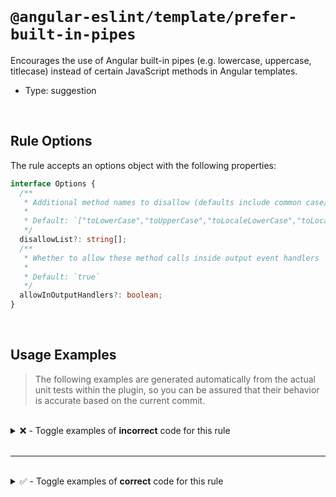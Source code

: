 <!--

  DO NOT EDIT.

  This markdown file was autogenerated using a mixture of the following files as the source of truth for its data:
  - ../../src/rules/prefer-built-in-pipes.ts
  - ../../tests/rules/prefer-built-in-pipes/cases.ts

  In order to update this file, it is therefore those files which need to be updated, as well as potentially the generator script:
  - ../../../../tools/scripts/generate-rule-docs.ts

-->

<br>

# `@angular-eslint/template/prefer-built-in-pipes`

Encourages the use of Angular built-in pipes (e.g. lowercase, uppercase, titlecase) instead of certain JavaScript methods in Angular templates.

- Type: suggestion

<br>

## Rule Options

The rule accepts an options object with the following properties:

```ts
interface Options {
  /**
   * Additional method names to disallow (defaults include common case/title casing helpers)
   *
   * Default: `["toLowerCase","toUpperCase","toLocaleLowerCase","toLocaleUpperCase"]`
   */
  disallowList?: string[];
  /**
   * Whether to allow these method calls inside output event handlers
   *
   * Default: `true`
   */
  allowInOutputHandlers?: boolean;
}

```

<br>

## Usage Examples

> The following examples are generated automatically from the actual unit tests within the plugin, so you can be assured that their behavior is accurate based on the current commit.

<br>

<details>
<summary>❌ - Toggle examples of <strong>incorrect</strong> code for this rule</summary>

<br>

#### Default Config

```json
{
  "rules": {
    "@angular-eslint/template/prefer-built-in-pipes": [
      "error"
    ]
  }
}
```

<br>

#### ❌ Invalid Code

```html
{{ name.toLowerCase() }}
   ~~~~~~~~~~~~~~~~
```

<br>

---

<br>

#### Default Config

```json
{
  "rules": {
    "@angular-eslint/template/prefer-built-in-pipes": [
      "error"
    ]
  }
}
```

<br>

#### ❌ Invalid Code

```html
{{ title.toUpperCase() }}
   ~~~~~~~~~~~~~~~~~
```

<br>

---

<br>

#### Default Config

```json
{
  "rules": {
    "@angular-eslint/template/prefer-built-in-pipes": [
      "error"
    ]
  }
}
```

<br>

#### ❌ Invalid Code

```html
{{ text.toLocaleLowerCase() }}
   ~~~~~~~~~~~~~~~~~~~~~~
```

<br>

---

<br>

#### Default Config

```json
{
  "rules": {
    "@angular-eslint/template/prefer-built-in-pipes": [
      "error"
    ]
  }
}
```

<br>

#### ❌ Invalid Code

```html
{{ text.toLocaleUpperCase() }}
   ~~~~~~~~~~~~~~~~~~~~~~
```

<br>

---

<br>

#### Default Config

```json
{
  "rules": {
    "@angular-eslint/template/prefer-built-in-pipes": [
      "error"
    ]
  }
}
```

<br>

#### ❌ Invalid Code

```html
<div [title]="name.toLowerCase()">Content</div>
              ~~~~~~~~~~~~~~~~
```

<br>

---

<br>

#### Default Config

```json
{
  "rules": {
    "@angular-eslint/template/prefer-built-in-pipes": [
      "error"
    ]
  }
}
```

<br>

#### ❌ Invalid Code

```html
<div title="{{ name.toUpperCase() }}">Content</div>
               ~~~~~~~~~~~~~~~~
```

<br>

---

<br>

#### Custom Config

```json
{
  "rules": {
    "@angular-eslint/template/prefer-built-in-pipes": [
      "error",
      {
        "allowInOutputHandlers": false
      }
    ]
  }
}
```

<br>

#### ❌ Invalid Code

```html
<button (click)="handleClick(name.toLowerCase())">Click</button>
                             ~~~~~~~~~~~~~~~~
```

<br>

---

<br>

#### Custom Config

```json
{
  "rules": {
    "@angular-eslint/template/prefer-built-in-pipes": [
      "error",
      {
        "disallowList": [
          "toUpperCase",
          "toLowerCase"
        ]
      }
    ]
  }
}
```

<br>

#### ❌ Invalid Code

```html
{{ name.toUpperCase() }}
   ~~~~~~~~~~~~~~~~
```

<br>

---

<br>

#### Custom Config

```json
{
  "rules": {
    "@angular-eslint/template/prefer-built-in-pipes": [
      "error",
      {
        "disallowList": [
          "getFullYear"
        ]
      }
    ]
  }
}
```

<br>

#### ❌ Invalid Code

```html
{{ date.getFullYear() }}
   ~~~~~~~~~~~~~~~~
```

</details>

<br>

---

<br>

<details>
<summary>✅ - Toggle examples of <strong>correct</strong> code for this rule</summary>

<br>

#### Default Config

```json
{
  "rules": {
    "@angular-eslint/template/prefer-built-in-pipes": [
      "error"
    ]
  }
}
```

<br>

#### ✅ Valid Code

```html
{{ name }}
```

<br>

---

<br>

#### Default Config

```json
{
  "rules": {
    "@angular-eslint/template/prefer-built-in-pipes": [
      "error"
    ]
  }
}
```

<br>

#### ✅ Valid Code

```html
{{ user.name }}
```

<br>

---

<br>

#### Default Config

```json
{
  "rules": {
    "@angular-eslint/template/prefer-built-in-pipes": [
      "error"
    ]
  }
}
```

<br>

#### ✅ Valid Code

```html
<button (click)="handleClick(name.toLowerCase())">Click</button>
```

<br>

---

<br>

#### Default Config

```json
{
  "rules": {
    "@angular-eslint/template/prefer-built-in-pipes": [
      "error"
    ]
  }
}
```

<br>

#### ✅ Valid Code

```html
<button (change)="onChange(value.toUpperCase())">Change</button>
```

<br>

---

<br>

#### Default Config

```json
{
  "rules": {
    "@angular-eslint/template/prefer-built-in-pipes": [
      "error"
    ]
  }
}
```

<br>

#### ✅ Valid Code

```html
{{ name | lowercase }}
```

<br>

---

<br>

#### Default Config

```json
{
  "rules": {
    "@angular-eslint/template/prefer-built-in-pipes": [
      "error"
    ]
  }
}
```

<br>

#### ✅ Valid Code

```html
{{ name | uppercase }}
```

<br>

---

<br>

#### Default Config

```json
{
  "rules": {
    "@angular-eslint/template/prefer-built-in-pipes": [
      "error"
    ]
  }
}
```

<br>

#### ✅ Valid Code

```html
{{ title | titlecase }}
```

<br>

---

<br>

#### Default Config

```json
{
  "rules": {
    "@angular-eslint/template/prefer-built-in-pipes": [
      "error"
    ]
  }
}
```

<br>

#### ✅ Valid Code

```html
{{ getValue() }}
```

<br>

---

<br>

#### Default Config

```json
{
  "rules": {
    "@angular-eslint/template/prefer-built-in-pipes": [
      "error"
    ]
  }
}
```

<br>

#### ✅ Valid Code

```html
{{ items.push(item) }}
```

<br>

---

<br>

#### Default Config

```json
{
  "rules": {
    "@angular-eslint/template/prefer-built-in-pipes": [
      "error"
    ]
  }
}
```

<br>

#### ✅ Valid Code

```html
{{ text.includes("test") }}
```

<br>

---

<br>

#### Custom Config

```json
{
  "rules": {
    "@angular-eslint/template/prefer-built-in-pipes": [
      "error",
      {
        "disallowList": [
          "toUpperCase"
        ]
      }
    ]
  }
}
```

<br>

#### ✅ Valid Code

```html
{{ name.toLowerCase() }}
```

<br>

---

<br>

#### Custom Config

```json
{
  "rules": {
    "@angular-eslint/template/prefer-built-in-pipes": [
      "error",
      {
        "allowInOutputHandlers": false
      }
    ]
  }
}
```

<br>

#### ✅ Valid Code

```html
<button (click)="handleClick()">Click</button>
```

</details>

<br>

